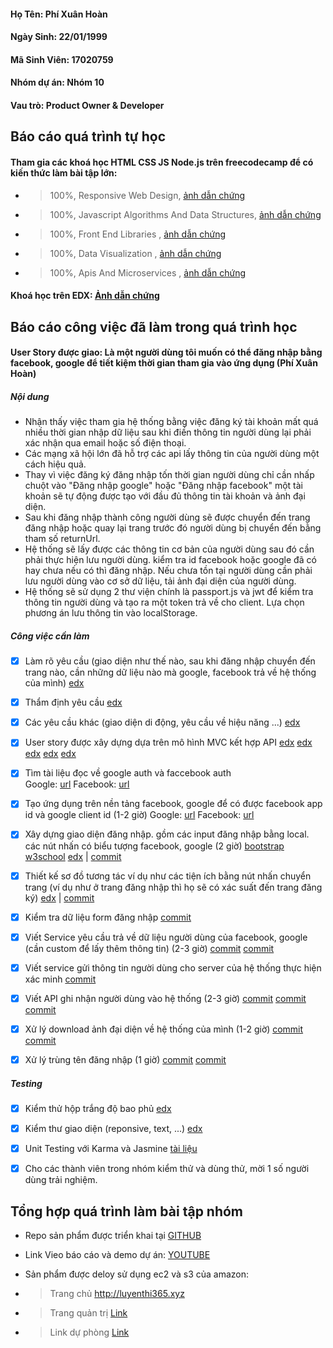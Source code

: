 #### Họ Tên: Phí Xuân Hoàn
#### Ngày Sinh: 22/01/1999
#### Mã Sinh Viên: 17020759
#### Nhóm dự án: Nhóm 10
#### Vau trò: Product Owner & Developer


## Báo cáo quá trình tự học
#### Tham gia các khoá học HTML CSS JS Node.js trên freecodecamp để có kiến thức làm bài tập lớn: 

+ >100%, Responsive Web Design, [ảnh dẫn chứng](https://github.com/hoanphi2201/INT2208-8-2019/blob/master/PhiXuanHoan/images/Certification_Responsive_Web_Design.png)
+ >100%, Javascript Algorithms And Data Structures, [ảnh dẫn chứng](https://github.com/hoanphi2201/INT2208-8-2019/blob/master/PhiXuanHoan/images/Javascript%20Algorithms%20And%20Data%20Structures%20Certification.png)
+ >100%, Front End Libraries , [ảnh dẫn chứng](https://github.com/hoanphi2201/INT2208-8-2019/blob/master/PhiXuanHoan/images/Front%20End%20Libraries.png)
+ >100%, Data Visualization  , [ảnh dẫn chứng](https://github.com/hoanphi2201/INT2208-8-2019/blob/master/PhiXuanHoan/images/DataVisualization.png)
+ >100%, Apis And Microservices , [ảnh dẫn chứng](https://github.com/hoanphi2201/INT2208-8-2019/blob/master/PhiXuanHoan/images/APIsandMicroservices.png)

#### Khoá học trên EDX:  [Ảnh dẫn chứng](https://github.com/hoanphi2201/INT2208-8-2019/blob/master/PhiXuanHoan/SoftEng1x.jpg)

## Báo cáo công việc đã làm trong quá trình học

#### User Story được giao: Là một người dùng tôi muốn có thể đăng nhập bằng facebook, google để tiết kiệm thời gian tham gia vào ứng dụng (Phí Xuân Hoàn)

##### Nội dung
- Nhận thấy việc tham gia hệ thống bằng việc đăng ký tài khoản mất quá nhiều thời gian nhập dữ liệu sau khi điền thông tin người dùng lại phải xác nhận qua email hoặc số điện thoại.
- Các mạng xã hội lớn đã hỗ trợ các api lấy thông tin của người dùng một cách hiệu quả.
- Thay vì việc đăng ký đăng nhập tốn thời gian người dùng chỉ cần nhấp chuột vào "Đăng nhập google" hoặc "Đăng nhập facebook" một tài khoản sẽ tự động được tạo với đầu đủ thông tin tài khoản và ảnh đại diện.
- Sau khi đăng nhập thành công người dùng sẽ được chuyển đến trang đăng nhập hoặc quay lại trang trước đó người dùng bị chuyển đến bằng tham số returnUrl.
- Hệ thống sẽ lấy được các thông tin cơ bản của người dùng sau đó cần phải thực hiện lưu người dùng. kiểm tra id facebook hoặc google đã có hay chưa nếu có thì đăng nhập. Nếu chưa tồn tại người dùng cần phải lưu người dùng vào cơ sở dữ liệu, tải ảnh đại diện của người dùng.
- Hệ thống sẽ sử dụng 2 thư viện chính là passport.js và jwt để kiểm tra thông tin người dùng và tạo ra một token trả về cho client. Lựa chọn phương án lưu thông tin vào localStorage.

##### Công việc cần làm

- [x] Làm rõ yêu cầu (giao diện như thế nào, sau khi đăng nhập chuyển đến trang nào, cần những dữ liệu nào mà google, facebook trả về hệ thống của mình) [edx](https://docs.google.com/document/d/1a4i_31R8WBUAnF91syr1FwBpKoAiTY6rEJt1xWjb74M/edit#heading=h.fvjpas4blmex)

- [x] Thẩm định yêu cầu [edx](https://docs.google.com/document/d/1a4i_31R8WBUAnF91syr1FwBpKoAiTY6rEJt1xWjb74M/edit#heading=h.a3b33sgbrokp) 

- [x] Các yêu cầu khác (giao diện di động, yêu cầu về hiệu năng ...)  [edx](https://docs.google.com/document/d/1a4i_31R8WBUAnF91syr1FwBpKoAiTY6rEJt1xWjb74M/edit#heading=h.99diysc4s7mc)

- [x] User story được xây dựng dựa trên mô hình MVC kết hợp API [edx](https://docs.google.com/document/d/1a4i_31R8WBUAnF91syr1FwBpKoAiTY6rEJt1xWjb74M/edit#heading=h.rxyqst9dtgtt)   [edx](https://docs.google.com/document/d/1a4i_31R8WBUAnF91syr1FwBpKoAiTY6rEJt1xWjb74M/edit#heading=h.tild5ajfrgup)  [edx](https://docs.google.com/document/d/1a4i_31R8WBUAnF91syr1FwBpKoAiTY6rEJt1xWjb74M/edit#heading=h.nzr0nabmnmj3) [edx](https://docs.google.com/document/d/1a4i_31R8WBUAnF91syr1FwBpKoAiTY6rEJt1xWjb74M/edit#heading=h.58qkxg2rderr) [edx](https://docs.google.com/document/d/1a4i_31R8WBUAnF91syr1FwBpKoAiTY6rEJt1xWjb74M/edit#heading=h.rxyqst9dtgtt)

- [x] Tìm tài liệu đọc về google auth và faccebook auth  
Google:  [url](https://developers.google.com/identity/sign-in/web/sign-in)
 Facebook: [url](https://developers.facebook.com/docs/facebook-login/)

- [x] Tạo ứng dụng trên nền tảng facebook, google để có được facebook app id và google client id (1-2 giờ)
Google: [url](https://console.developers.google.com/apis/credentials)
Facebook: [url]( https://developers.facebook.com/apps/325860808251746/dashboard/)

- [x] Xây dựng giao diện đăng nhập. gồm các input đăng nhập bằng local. các nút nhấn có biểu tượng facebook, google (2 giờ)    [bootstrap](https://getbootstrap.com/) [w3school](https://www.w3schools.com/html/default.asp) [edx](https://docs.google.com/document/d/1a4i_31R8WBUAnF91syr1FwBpKoAiTY6rEJt1xWjb74M/edit#heading=h.t50jyopjk04o) | [commit](https://github.com/hoanphi2201/SoftEng-Assignments-nhom-10/commit/b36c02826492e28066ad084052f119c781601e92)

- [x] Thiết kế sơ đồ tương tác ví dụ như các tiện ích bằng nút nhấn chuyển trang (ví dụ như ở trang đăng nhập thì họ sẽ có xác suất đến trang đăng ký)  [edx](https://docs.google.com/document/d/1a4i_31R8WBUAnF91syr1FwBpKoAiTY6rEJt1xWjb74M/edit#heading=h.gk2kwayhjxq4) |  [commit](https://github.com/hoanphi2201/SoftEng-Assignments-nhom-10/commit/b36c02826492e28066ad084052f119c781601e92)

- [x] Kiểm tra dữ liệu form đăng nhập [commit](https://github.com/hoanphi2201/SoftEng-Assignments-nhom-10/commit/5e6f9bcd644ffab2c0be22568c1e6b953e09c191)

- [x] Viết Service yêu cầu trả về dữ liệu người dùng của facebook, google (cần custom để lấy thêm thông tin) (2-3 giờ) [commit](https://github.com/hoanphi2201/SoftEng-Assignments-nhom-10/commit/f46658b9d3b9fe9976eb28cf4cafe4b74dcb1a7c)  [commit](https://github.com/hoanphi2201/SoftEng-Assignments-nhom-10/commit/f98d1e6885ac94db5d20e4c376b0b3b9e713feb2)

- [x] Viết service gửi thông tin người dùng cho server của hệ thống thực hiện xác minh [commit](https://github.com/hoanphi2201/SoftEng-Assignments-nhom-10/commit/5e8034457fd0959ff363c897a0e4b3fc62bd3056)

- [x] Viết API ghi nhận người dùng vào hệ thống (2-3 giờ) [commit](https://github.com/hoanphi2201/API-NOP/commit/d681199e3df39c26d788a49aed992990a3f1c9ae)  [commit](https://github.com/hoanphi2201/API-NOP/commit/d7e33413608ddeeb253931e961a603f8f1d9bd82) [commit](https://github.com/hoanphi2201/API-NOP/commit/2702888155158a965559b876a7f407fb0d6c7510) 

- [x] Xử lý download ảnh đại diện về hệ thống của mình (1-2 giờ) [commit](https://github.com/hoanphi2201/API-NOP/commit/4c7972f0c5994e8c439b3eefc38cb4bc76019bef)  [commit](https://github.com/hoanphi2201/API-NOP/commit/a6e3258b34ed581890ef6f0481174f658921d11a)


- [x] Xử lý trùng tên đăng nhập (1 giờ)  [commit](https://github.com/hoanphi2201/API-NOP/commit/4c7972f0c5994e8c439b3eefc38cb4bc76019bef)  [commit](https://github.com/hoanphi2201/API-NOP/commit/a6e3258b34ed581890ef6f0481174f658921d11a)


##### Testing

- [x] Kiểm thử hộp trắng độ bao phủ [edx](https://docs.google.com/document/d/1a4i_31R8WBUAnF91syr1FwBpKoAiTY6rEJt1xWjb74M/edit#heading=h.ryzy80x4sqk1)

- [x] Kiểm thư giao diện (reponsive, text, ...) [edx](https://docs.google.com/document/d/1a4i_31R8WBUAnF91syr1FwBpKoAiTY6rEJt1xWjb74M/edit#heading=h.zhrswbsdiifd)

- [x]  Unit Testing với Karma và Jasmine [tài liệu](https://github.com/truonganhhoang/int3507-2016/wiki/%5BPATH%5D-Testing-in-angular-2)

- [x] Cho các thành viên trong nhóm kiểm thử và dùng thử, mời 1 số người dùng trải nghiệm.

## Tổng hợp quá trình làm bài tập nhóm 

- Repo sản phẩm được triển khai tại [GITHUB](https://github.com/hoanphi2201/SoftEng-Assignments-nhom-10)

- Link Vieo báo cáo và demo dự án:  [YOUTUBE](https://youtu.be/bxZMtXm2gAk)

- Sản phẩm được deloy sử dụng ec2 và s3 của amazon: 
+ >Trang chủ http://luyenthi365.xyz
+ >Trang quản trị [Link](http://webthi-angular.s3-website-ap-southeast-1.amazonaws.com)
+ >Link dự phòng [Link](http://luyenthi365.xyz.s3-website-ap-southeast-1.amazonaws.com)
